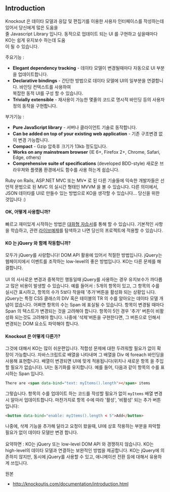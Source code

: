 ## Introduction

Knockout 은 데이타 모델과 응답 및 편집기를 이용한 사용자 인터페이스를 작성하는데 있어서 당신에게 많은 도움을<br/>
줄 Javascript Library 입니다. 동적으로 업데이트 되는 UI 를 구현하고 싶을때마다 KO는 쉽게 유지보수 하는데 도움<br/>
이 될 수 있습니다.

주요기능 : 
- <strong>Elegant dependency tracking</strong> - 데이타 모델이 변경될때마다 자동으로 UI 부분을 업데이트합니다.
- <strong>Declarative bindings</strong> - 간단한 방법으로 데이타 모델에 UI의 일부분을 연결합니다. 바인딩 컨텍스트를 사용하여<br/>
복잡한 동적 UI를 구성 할 수 있습니다.
- <strong>Trivially extensible</strong> - 재사용이 가능한 몇줄의 코드로 명시적 바인딩 등의 사용자 정의 동작을 구현합니다.

부가기능 : 
- <strong>Pure JavaScript library</strong> - 서버나 클라이언트 기술로 동작합니다.
- <strong>Can be added on top of your existing web application</strong> - 기존 구조변경 없이 변경 가능합니다.
- <strong>Compact</strong> - Gzip 압축후 크기가 13kb 정도입니다.
- <strong>Works on any mainstream browser</strong> (IE 6+, Firefox 2+, Chrome, Safari, Edge, others)
- <strong>Comprehensive suite of specifications</strong> (developed BDD-style) 새로운 브라우져와 플랫폼 환경에서도
함수를 사용 하는게 쉽습니다.

Ruby on Rails, ASP.NET MVC 또는 MV* 로 된 다른 기술들에 익숙한 개발자들은 선언적 문법으로 된 MVC 의 실시간 형태인 MVVM 을 
볼 수 있습니다. 다른 의미에서, JSON 데이타를 UI로 만들수 있는 방법으로 KO을 생각할 수 있습니다... 당신을 위한 것입니다 :)

#### OK, 어떻게 사용합니까?
빠르고 재미있게 시작하는 방법은 <a href="http://learn.knockoutjs.com/" target="_blank">대화형 자습서</a>를 통해 할 수 있습니다.
기본적인 사항을 학습하고, 관련 <a href="http://knockoutjs.com/examples/index.html" target="_blank">라이브예제</a>를 탐색하고 나면 당신의 프로젝트에 적용할 수 있습니다.

#### KO 는 jQuery 와 함께 작동합니까?
모두가 jQuery를 사랑합니다! DOM API 활용에 있어서 적절한 방법입니다. jQuery는 웹페이지에서 이벤트를 조작하는 
low-level의 좋은 방법입니다. KO는 다른 문제를 해결합니다.
<br/><br/>
UI 의 사사로운 변경과 중복적인 행동일때 jQuery를 사용하는 경우 유지보수가 까다롭고 많은 비용이 발생할 수 있습니다.
예를 들어서 : 5개의 항목이 있고, 그 항목의 수를 실시간 표시하고, 항목의 수가 5보다 작을때 '추가'버튼을 활성화 되는 상황입
니다. jQuery는 특정 CSS 클래스의 DIV 혹은 테이블의 TR 의 수를 알아오는 데이타 모델 개념이 없습니다. 어쩌면 항목의 수는 
Span 에 표실될 수 있습니다. 항목이 변경될 때마다 Span 의 텍스트가 변경되는 것을 고려해야 합니다. 항목이 5인 경우 '추가'
버튼이 비활성화 되는것도 고려해야 합니다. 나중에 '삭제'버튼을 구현한다면, 그 버튼으로 인해서 변경되는 DOM 요소도 파악해야
합니다.

#### Knockout 은 어떻게 다른가?
그것에 대해서 KO는 많이 쉬운편입니다. 적합성 문제에 대한 두려워할 필요가 없이 확장이 가능합니다. 자바스크립트로 배열을
나타내며 그 배열을 Div 에 foreach 바인딩을 사용해 표현합니다. 배열이 변경되면 UI에 맞게 적용됩니다(위치나 새로운 항목
을 주입할 필요가 없습니다). UI는 동기화를 유지합니다. 예를 들어, 다음과 같이 항목의 수를 표시하는 Span 입니다.

```Html
There are <span data-bind="text: myItems().length"></span> items
```

그렇습니다. 항목의 수를 업데이트 하는 코드를 작성할 필요가 없이 `myItems` 배열 변경시 알아서 업데이트합니다. 마찬가지로
항목 수에 따라 '활성', '비활성' 되는 추가 버튼입니다:

```Html
<button data-bind="enable: myItems().length < 5">Add</button>
```

나중에, 삭제 기능을 추가해 달라고 요청이 왔을때, UI에 상호 작용하는 부분을 파악할 필요가 없이 데이타 모델만 변경 합니다.
<br/><br/>
요약하면 : KO는 jQuery 또는 low-level DOM API 와 경쟁하지 않습니다. KO는 high-level의 데이타 모델과 연결하는 보완적인
방법을 제공합니다. KO는 jQuery에 의존하지 않지만, 동시에 jQuery를 사용할 수 있고, 애니메이션 전환 등에 대해서 유용하게
쓰입니다.

원본
- <a href="http://knockoutjs.com/documentation/introduction.html" target="_blank">http://knockoutjs.com/documentation/introduction.html</a>
